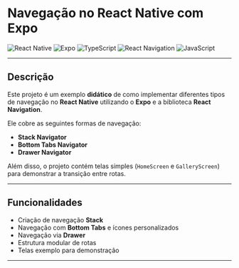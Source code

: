 # Navegação no React Native com Expo  

![React Native](https://img.shields.io/badge/React%20Native-Mobile%20Framework-61DAFB?style=flat-square&logo=react)
![Expo](https://img.shields.io/badge/Expo-Framework-000020?style=flat-square&logo=expo)
![TypeScript](https://img.shields.io/badge/TypeScript-Linguagem-3178C6?style=flat-square&logo=typescript)
![React Navigation](https://img.shields.io/badge/React%20Navigation-Navegação-CA4245?style=flat-square&logo=react)
![JavaScript](https://img.shields.io/badge/JavaScript-Linguagem-F7DF1E?style=flat-square&logo=javascript)

---

## Descrição  
Este projeto é um exemplo **didático** de como implementar diferentes tipos de navegação no **React Native** utilizando o **Expo** e a biblioteca **React Navigation**.  

Ele cobre as seguintes formas de navegação:  
- **Stack Navigator**  
- **Bottom Tabs Navigator**  
- **Drawer Navigator**  

Além disso, o projeto contém telas simples (`HomeScreen` e `GalleryScreen`) para demonstrar a transição entre rotas.  

---

## Funcionalidades  
- Criação de navegação **Stack**  
- Navegação com **Bottom Tabs** e ícones personalizados  
- Navegação via **Drawer**  
- Estrutura modular de rotas  
- Telas exemplo para demonstração  

---

